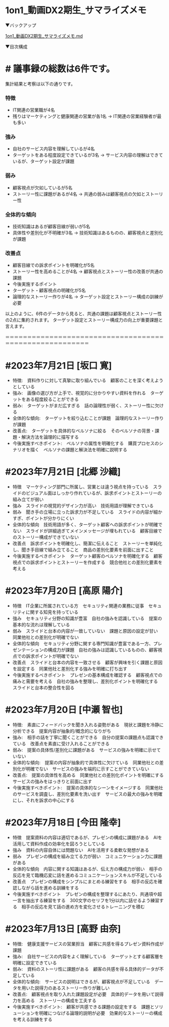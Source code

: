 # 1on1_動画DX2期生_サマライズメモ

▼バックアップ

[1on1_動画DX2期生_サマライズメモ.md](1on1_%E5%8B%95%E7%94%BBDX2%E6%9C%9F%E7%94%9F_%E3%82%B5%E3%83%9E%E3%83%A9%E3%82%A4%E3%82%B9%E3%82%99%E3%83%A1%E3%83%A2%20b79fe4132ed2432db09366c1344b470f/1on1_%25E5%258B%2595%25E7%2594%25BBDX2%25E6%259C%259F%25E7%2594%259F_%25E3%2582%25B5%25E3%2583%259E%25E3%2583%25A9%25E3%2582%25A4%25E3%2582%25B9%25E3%2582%2599%25E3%2583%25A1%25E3%2583%25A2.md)

▼目次構成

# # 議事録の総数は6件です。

集計結果と考察は以下の通りです。

### 特徴

- IT関連の営業職が4名
- 残りはマーケティングと健康関連の営業が各1名
→ IT関連の営業経験者が最も多い

### 強み

- 自社のサービス内容を理解しているが4名
- ターゲットをある程度設定できているが3名
→ サービス内容の理解はできているが、ターゲット設定が課題

### 弱み

- 顧客視点が欠如しているが5名
- ストーリー性に課題があるが4名
→ 共通の弱みは顧客視点の欠如とストーリー性

### 全体的な傾向

- 技術知識はあるが顧客目線が弱いが5名
- 具体性や差別化が不明確が3名
→ 技術知識はあるものの、顧客視点と差別化が課題

### 改善点

- 顧客目線での訴求ポイントを明確化が5名
- ストーリー性を高めることが4名
→ 顧客視点とストーリー性の改善が共通の課題
- 今後実施するポイント
- ターゲット・顧客視点の明確化が5名
- 論理的なストーリー作りが4名
→ ターゲット設定とストーリー構成の訓練が必要

以上のように、6件のデータから見ると、共通の課題は顧客視点とストーリー性の2点に集約されます。
ターゲット設定とストーリー構成力の向上が重要課題と言えます。

＝＝＝＝＝＝＝＝＝＝＝＝＝＝＝＝＝＝＝＝＝＝＝＝＝＝＝＝＝＝＝＝＝＝＝＝＝＝＝＝＝＝＝＝＝＝＝＝＝＝＝＝＝＝＝

# #2023年7月21日 [坂口 寛]

- 特徴:　資料作りに対して真摯に取り組んでいる　顧客のことを深く考えようとしている
- 強み:　画像の選び方が上手で、視覚的に分かりやすい資料を作れる　ターゲットをある程度絞ることができる
- 弱み:　ターゲットがまだ広すぎる　話の論理性が弱く、ストーリー性に欠ける
- 全体的な傾向:　ターゲットを絞り込むことが課題　論理的なストーリー作りが課題
- 改善点:　ターゲットを具体的なペルソナに絞る　そのペルソナの背景・課題・解決方法を論理的に描写する
- 今後実施すべきポイント:　ペルソナの属性を明確化する　購買プロセスのシナリオを描く　ペルソナの課題と解決法を明確に説明する

# #2023年7月21日 [北郷 沙織]

- 特徴　マーケティング部門に所属し、営業とは違う視点を持っている　スライドのビジュアル面はしっかり作れているが、訴求ポイントとストーリーの組み立てが弱い
- 強み　スライドの視覚的デザイン力が高い　技術用語が理解できている
- 弱み　聞き手の立場に立った訴求力が不足している　スライドの内容が細かすぎ、ポイントが分かりにくい
- 全体的な傾向　技術用語が多く、ターゲット顧客への訴求ポイントが明確でない　スライドが詳細過ぎてメインメッセージが埋もれている　顧客目線でのストーリー構成ができていない
- 改善点　訴求ポイントを明確化し、簡潔に伝えること　ストーリーを単純化し、聞き手目線で組み立てること　商品の差別化要素を前面に出すこと
- 今後実施するべきポイント　ターゲット顧客のペルソナを明確化する　顧客視点での訴求ポイントとストーリーを作成する　競合他社との差別化要素を考える

# #2023年7月20日 [高原 陽介]

- 特徴　IT企業に所属されている方　セキュリティ関連の業務に従事　セキュリティに関する知見を持っている
- 強み　セキュリティ分野の知識が豊富　自社の強みを認識している　提案の基本的な流れは理解している
- 弱み　スライドと台本の内容が一致していない　課題と原因の設定が甘い　同業他社との差別化が明確でない
- 全体的な傾向　セキュリティ分野に関する専門知識が豊富である一方、プレゼンテーションの構成力が課題　自社の強みは認識しているものの、顧客視点での訴求ポイントが明確でない
- 改善点　スライドと台本の内容を一致させる　顧客が興味を引く課題と原因を設定する　同業他社と差別化する強みを明確に打ち出す
- 今後実施するべきポイント　プレゼンの基本構成を確認する　顧客視点での痛みと需要を考える　自社の強みを整理し、差別化ポイントを明確化する　スライドと台本の整合性を図る

# #2023年7月20日 [中瀬 智也]

- 特徴:　素直にフィードバックを聞き入れる姿勢がある　現状と課題を冷静に分析できる　提案内容が抽象的/概念的になりがち
- 強み:　相手の話を丁寧に聞くことができる　自分の提案の課題点も認識できている　改善点を素直に受け入れることができる
- 弱み:　提案の具体性/差別化に課題がある　サービスの強みを明確に示せていない
- 全体的な傾向:　提案の内容が抽象的で具体性に欠けている　同業他社との差別化が明確でない　サービスの強みを端的に示すことができていない
- 改善点:　提案の具体性を高める　同業他社との差別化ポイントを明確にする　サービスの強みをはっきりと前面に出す
- 今後実施すべきポイント:　提案の具体的なシーンをイメージする　同業他社のサービスを調査し、差別化要素を洗い出す　サービスの最大の強みを明確にし、それを訴求の中心にする

# #2023年7月18日 [今田 隆幸]

- 特徴　提案資料の内容は適切であるが、プレゼンの構成に課題がある　AIを活用して資料作成の効率化を図ろうとしている
- 強み　資料の内容自体には問題ない　AIを活用する柔軟な発想がある
- 弱み　プレゼンの構成を組み立てる力が弱い　コミュニケーション力に課題がある
- 全体的な傾向　内容に関する知識はあるが、伝え方の構成力が弱い　相手の反応を見て臨機応変に話を進めるコミュニケーションスキルが不足している
- 改善点　プレゼンの構成をシンプルにまとめる練習をする　相手の反応を確認しながら話を進める訓練をする
- 今後実施すべきポイント　プレゼンの構成を整理するにあたり、共通項や超一言を抽出する練習をする　300文字のセリフを1分以内に話せるよう練習する　相手の反応を見て話の進め方を変化させるトレーニングを積む

# #2023年7月13日 [高野 由奈]

- 特徴:　健康支援サービスの営業担当　顧客に共感を得るプレゼン資料作成が課題
- 強み:　自社サービスの内容をよく理解している　ターゲットとする顧客層を明確に設定できている
- 弱み:　資料のストーリ性に課題がある　顧客の共感を得る具体的データが不足している
- 全体的な傾向:　サービスの説明はできるが、顧客視点が不足している　データを用いた説得力のあるストーリー作りが難しい
- 改善点:　顧客視点を取り入れた課題設定が必要　具体的データを用いて説得力を高める　ストーリーの構成を工夫する
- 今後実施すべきポイント:　顧客が共感できる課題の設定をする　課題とソリューションを明確につなげる論理的説明が必要　効果的なストーリーの構成を考える訓練をする